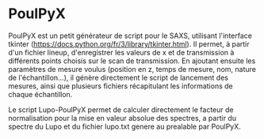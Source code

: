 # PoulPyX

PoulPyX est un petit générateur de script pour le SAXS, utilisant l'interface tkinter (https://docs.python.org/fr/3/library/tkinter.html).
Il permet, à partir d'un fichier lineup, d'enregistrer les valeurs de x et de transmission à différents points choisis sur le scan de transmission. En ajoutant ensuite les paramètres de mesure voulus (position en z, temps de mesure, nom, nature de l'échantillon...), il génère directement le script de lancement des mesures, ainsi que plusieurs fichiers récapitulant les informations de chaque échantillon.

Le script Lupo-PoulPyX permet de calculer directement le facteur de normalisation pour la mise en valeur absolue des spectres, a partir du spectre du Lupo et du fichier lupo.txt genere au prealable par PoulPyX.
